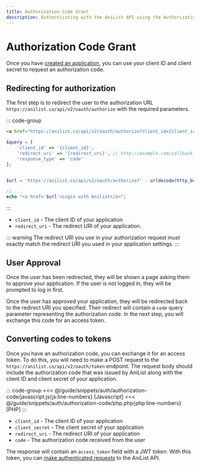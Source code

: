 ```yaml
---
title: Authorization Code Grant
description: Authenticating with the AniList API using the Authorization Code Grant.
---
```


# Authorization Code Grant

Once you have [created an application](./#creating-an-application), you can use your client ID and client secret to request an authorization code.

## Redirecting for authorization

The first step is to redirect the user to the authorization URL `https://anilist.co/api/v2/oauth/authorize` with the required parameters.

::: code-group
```html
<a href="https://anilist.co/api/v2/oauth/authorize?client_id={client_id}&redirect_uri={redirect_uri}&response_type=code">Login with AniList</a> 
```
```php
$query = [
    'client_id' => '{client_id}',
    'redirect_uri' => '{redirect_uri}', // http://example.com/callback
    'response_type' => 'code'    
];


$url = 'https://anilist.co/api/v2/oauth/authorize?' . urldecode(http_build_query($query));

// ...
echo "<a href='$url'>Login with Anilist</a>";
```
:::

* `client_id` - The client ID of your application
* `redirect_uri` - The redirect URI of your application.

::: warning
The redirect URI you use in your authorization request must exactly match the redirect URI you used in your application settings.
:::

## User Approval

Once the user has been redirected, they will be shown a page asking them to approve your application. If the user is not logged in, they will be prompted to log in first.

Once the user has approved your application, they will be redirected back to the redirect URI you specified. Their redirect will contain a `code` query parameter representing the authorization code.
In the next step, you will exchange this code for an access token.

## Converting codes to tokens

Once you have an authorization code, you can exchange it for an access token. To do this, you will need to make a POST request to the `https://anilist.co/api/v2/oauth/token` endpoint.
The request body should include the authorization code that was issued by AniList along with the client ID and client secret of your application.

::: code-group
<<< @/guide/snippets/auth/authorization-code/javascript.js{js:line-numbers} [Javascript]
<<< @/guide/snippets/auth/authorization-code/php.php{php:line-numbers} [PHP]
:::

* `client_id` - The client ID of your application
* `client_secret` - The client secret of your application
* `redirect_uri` - The redirect URI of your application
* `code` - The authorization code received from the user

The response will contain an `access_token` field with a JWT token. With this token, you can [make authenticated requests](authenticated-requests) to the AniList API.